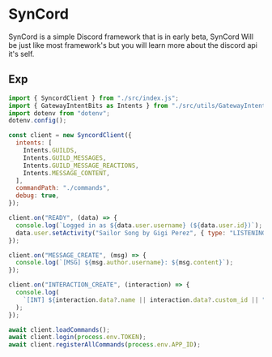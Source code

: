 
# SynCord

SynCord is a simple Discord framework that is in early beta,
SynCord Will be just like most framework's but you will learn more about the discord api it's self.


## Exp

```js
import { SyncordClient } from "./src/index.js";
import { GatewayIntentBits as Intents } from "./src/utils/GatewayIntentBits.js";
import dotenv from "dotenv";
dotenv.config();

const client = new SyncordClient({
  intents: [
    Intents.GUILDS,
    Intents.GUILD_MESSAGES,
    Intents.GUILD_MESSAGE_REACTIONS,
    Intents.MESSAGE_CONTENT,
  ],
  commandPath: "./commands",
  debug: true, 
});

client.on("READY", (data) => {
  console.log(`Logged in as ${data.user.username} (${data.user.id})`);
  data.user.setActivity("Sailor Song by Gigi Perez", { type: "LISTENING" });
});

client.on("MESSAGE_CREATE", (msg) => {
  console.log(`[MSG] ${msg.author.username}: ${msg.content}`);
});

client.on("INTERACTION_CREATE", (interaction) => {
  console.log(
    `[INT] ${interaction.data?.name || interaction.data?.custom_id || "unknown"}`
  );
});

await client.loadCommands();
await client.login(process.env.TOKEN);
await client.registerAllCommands(process.env.APP_ID);
```
